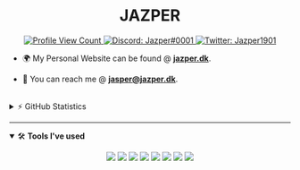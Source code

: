 <h1 align="center">JAZPER</h1>

<p align="center">
  <a href="https://github.com/j4asper">
    <img src="https://komarev.com/ghpvc/?username=j4asper&style=flat-square&label=Profile%20Views&logo=github" alt="Profile View Count"/>
  </a>
  <a href="https://discord.com/users/282660538356596736">
    <img src="https://img.shields.io/badge/Discord-Jazper%230001-%237289da?logo=discord&style=flat-square" alt="Discord: Jazper#0001"/>
  </a>
  <a href="https://twitter.com/Jazper1901">
    <img src="https://img.shields.io/badge/Twitter-Jazper1901-%231DA1F2?logo=twitter&style=flat-square" alt="Twitter: Jazper1901"/>
  </a>
</p>


- 🌍 My Personal Website can be found @ **[jazper.dk](https://jazper.dk)**.

- 📨 You can reach me @ **[jasper@jazper.dk](mailto:jazper@jazper.dk)**.

<br>

<details>
  <summary>⚡ GitHub Statistics</summary> 
  <img src="https://github-readme-stats.vercel.app/api/top-langs/?username=j4asper&layout=compact&theme=tokyonight" />
  <img src="https://github-readme-stats.vercel.app/api?username=j4asper&count_private=true&show_icons=true&theme=tokyonight" />
</details>

---

<details open>
<summary>🛠 <b>Tools I've used</b></summary>
<p>

<p align="center">
<img src="https://img.shields.io/badge/-HTML5-black?style=for-the-badge&logo=HTML5" />
<img src="https://img.shields.io/badge/CSS-black?style=for-the-badge&logo=css3&logoColor=#1572B6" />
<img src="https://img.shields.io/badge/Font%20Awesome-black?style=for-the-badge&logo=Font%20Awesome" />
<img src="https://img.shields.io/badge/Windows-black?style=for-the-badge&logo=Windows" />
<img src="https://img.shields.io/badge/Linux-black?style=for-the-badge&logo=Linux" />
<img src="https://img.shields.io/badge/Python-black?style=for-the-badge&logo=Python" />
  <img src="https://img.shields.io/badge/Dart-black?style=for-the-badge&logo=Dart" />
  <img src="https://img.shields.io/badge/CSharp-black?style=for-the-badge&logo=CSharp" />
</p>
</details>
